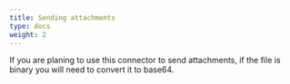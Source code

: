 ```yaml
---
title: Sending attachments 
type: docs
weight: 2
---
```


If you are planing to use this connector to send attachments, if the file is binary you will need to convert it to base64. 

